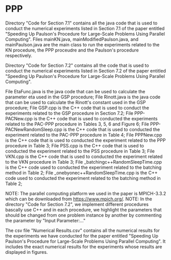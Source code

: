 # PPP
Directory "Code for Section 7.1" contains all the java code that is used to conduct the numerical experiments listed in Section 7.1 of the paper entitled "Speeding Up Paulson's Procedure for Large-Scale Problems Using Parallel Computing". Files mainKN.java, mainModifiedPaulson.java, and mainPaulson.java are the main class to run the experiments related to the KN procedure, the PPP proceudre and the Paulson's procedure respectively.

Directory "Code for Section 7.2" contains all the code that is used to conduct the numerical experiments listed in Section 7.2 of the paper entitled "Speeding Up Paulson's Procedure for Large-Scale Problems Using Parallel Computing".
  
  File EtaFunc.java is the java code that can be used to calculate the parameter eta used in the GSP procedure;
  File Rinott.java is the java code that can be used to calculate the Rinott's constant used in the GSP procedure;
  File GSP.cpp is the C++ code that is used to conduct the experiments related to the GSP procedure in Section 7.2;
  File PPP-PACNew.cpp is the C++ code that is used to conducted the experiments related to the PAC-PPP procedure in Tables 3, 5, 6 and Figure 6;
  File PPP-PACNewRandomSleep.cpp is the C++ code that is used to conducted the experiment related to the PAC-PPP procedure in Table 4;
  File PPPNew.cpp is the C++ code that is used to conducted the experiment related to the PPP procedure in Table 3;
  File PSS.cpp is the C++ code that is used to conducted the experiment related to the PSS procedure in Table 3;
  File VKN.cpp is the C++ code that is used to conducted the experiment related to the VKN procedure in Table 3;
  File \_batchingc++RandomSleepTime.cpp is the C++ code used to conducted the experiment related to the batching method in Table 2;
  File \_onebyonec++RandomSleepTime.cpp is the C++ code used to conducted the experiment related to the batching method in Table 2;
  
 
NOTE: The parallel computing platform we used in the paper is MPICH-3.3.2 which can be downloaded from https://www.mpich.org/.
NOTE: In the directory "Code for Section 7.2", we implement different procedures bascally use C++ and in each procedure, we highlight the parameters that should be changed from one problem instance by another by commenting the parameter by "Input Parameter:..."


The csv file "Numerical Results.csv" contains all the numerical results for the experiments we have conducted for the paper entitled "Speeding Up Paulson's Procedure for Large-Scale Problems Using Parallel Computing". It includes the exact numerical results for the experiments whose results are displayed in figures.
